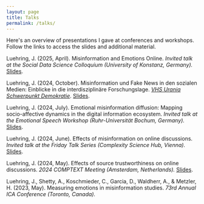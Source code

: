 ```yaml
---
layout: page
title: Talks
permalink: /talks/
---
```


Here's an overview of presentations I gave at conferences and workshops. 
Follow the links to access the slides and additional material.

Luehring, J. (2025, April). Misinformation and Emotions Online. *Invited talk at the Social Data Science Colloquium (University of Konstanz, Germany).* [Slides](https://julaluehring.github.io/2025-emomis-konstanz).

Luehring, J. (2024, October). Misinformation und Fake News in den sozialen Medien: Einblicke in die interdisziplinäre Forschungslage. *[VHS Urania Schwerpunkt Demokratie](https://www.vhs.at/de/k/287686761)*. [Slides](https://julaluehring.github.io/vhs-misinformation).

Luehring, J. (2024, July). Emotional misinformation diffusion: Mapping socio-affective dynamics in the digital information ecosystem. *Invited talk at the Emotional Speech Workshop (Ruhr-Universität Bochum, Germany).* [Slides](https://julaluehring.github.io/emotional-speech-workshop/#/title-slide).

Luehring, J. (2024, June). Effects of misinformation on online discussions. *Invited talk at the Friday Talk Series (Complexity Science Hub, Vienna).* [Slides](https://julaluehring.github.io/emomis-csh-friday-talk/#/title-slide).

Luehring, J. (2024, May). Effects of source trustworthiness on online discussions. *2024 COMPTEXT Meeting (Amsterdam, Netherlands).* [Slides](https://julaluehring.github.io/emomis-discussion-comptext/#/title-slide).

Luehring, J., Shetty, A., Koschmieder, C., Garcia, D., Waldherr, A., & Metzler, H. (2023, May). Measuring emotions in misinformation studies. *73rd Annual ICA Conference (Toronto, Canada).*
